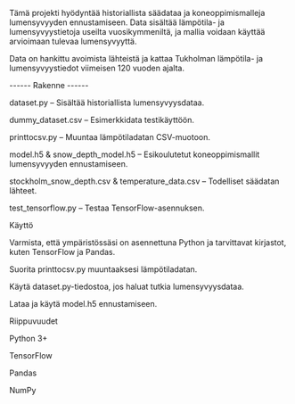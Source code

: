 
Tämä projekti hyödyntää historiallista säädataa ja koneoppimismalleja lumensyvyyden ennustamiseen. Data sisältää lämpötila- ja lumensyvyystietoja useilta vuosikymmeniltä, ja mallia voidaan käyttää arvioimaan tulevaa lumensyvyyttä. 

Data on hankittu avoimista lähteistä ja kattaa Tukholman lämpötila- ja lumensyvyystiedot viimeisen 120 vuoden ajalta.



------ Rakenne ------

dataset.py – Sisältää historiallista lumensyvyysdataa.

dummy_dataset.csv – Esimerkkidata testikäyttöön.

printtocsv.py – Muuntaa lämpötiladatan CSV-muotoon.

model.h5 & snow_depth_model.h5 – Esikoulutetut koneoppimismallit lumensyvyyden ennustamiseen.

stockholm_snow_depth.csv & temperature_data.csv – Todelliset säädatan lähteet.

test_tensorflow.py – Testaa TensorFlow-asennuksen.



Käyttö

Varmista, että ympäristössäsi on asennettuna Python ja tarvittavat kirjastot, kuten TensorFlow ja Pandas.

Suorita printtocsv.py muuntaaksesi lämpötiladatan.

Käytä dataset.py-tiedostoa, jos haluat tutkia lumensyvyysdataa.

Lataa ja käytä model.h5 ennustamiseen.

Riippuvuudet

Python 3+

TensorFlow

Pandas

NumPy

